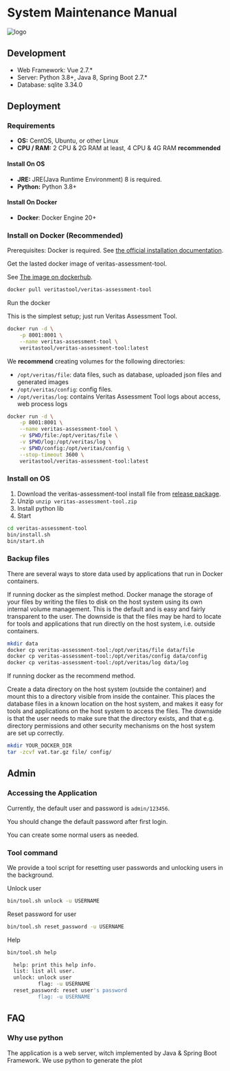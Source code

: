 # System Maintenance Manual
![logo](./.img/logo.png)
## Development

* Web Framework: Vue 2.7.*
* Server: Python 3.8+, Java 8, Spring Boot 2.7.*
* Database: sqlite 3.34.0

## Deployment

### Requirements

* __OS:__ CentOS, Ubuntu, or other Linux
* __CPU / RAM:__ 2 CPU & 2G RAM at least, 4 CPU & 4G RAM __recommended__

#### Install On OS
* __JRE:__ JRE(Java Runtime Environment) 8 is required.
* __Python:__ Python 3.8+

#### Install On Docker
* __Docker__: Docker Engine 20+

### Install on Docker (Recommended)

Prerequisites: Docker is required. See [the official installation documentation](https://docs.docker.com/get-docker/).

Get the lasted docker image of veritas-assessment-tool.

See [The image on dockerhub](https://hub.docker.com/r/veritastool/veritas-assessment-tool).

```bash
docker pull veritastool/veritas-assessment-tool
```

Run the docker 

This is the simplest setup; just run Veritas Assessment Tool.

```bash
docker run -d \
	-p 8001:8001 \
	--name veritas-assessment-tool \
	veritastool/veritas-assessment-tool:latest
```



We **recommend** creating volumes for the following directories:

* `/opt/veritas/file`: data files, such as database, uploaded json files and generated images
* `/opt/veritas/config`: config files.
* `/opt/veritas/log`: contains Veritas Assessment Tool logs about access, web process logs

```bash
docker run -d \
	-p 8001:8001 \
	--name veritas-assessment-tool \
	-v $PWD/file:/opt/veritas/file \
	-v $PWD/log:/opt/veritas/log \
	-v $PWD/config:/opt/veritas/config \
	--stop-timeout 3600 \
	veritastool/veritas-assessment-tool:latest
```
 

### Install on OS

1. Download the veritas-assessment-tool install file from [release package](https://github.com/veritas-toolkit/assessment-tool/releases).
2. Unzip `unzip veritas-assessment-tool.zip`
3. Install python lib
4. Start
```bash
cd veritas-assessment-tool
bin/install.sh
bin/start.sh
```

### Backup files

There are several ways to store data used by applications that run in Docker containers.

If running docker as the simplest method.
Docker manage the storage of your files by writing the files to disk on the host system using its own internal volume management.
This is the default and is easy and fairly transparent to the user. 
The downside is that the files may be hard to locate for tools and applications that run directly on the host system, i.e. outside containers.
```bash
mkdir data
docker cp veritas-assessment-tool:/opt/veritas/file data/file
docker cp veritas-assessment-tool:/opt/veritas/config data/config
docker cp veritas-assessment-tool:/opt/veritas/log data/log
```

If running docker as the recommend method.

Create a data directory on the host system (outside the container) and mount this to a directory visible from inside the container.
This places the database files in a known location on the host system, and makes it easy for tools and applications on the host system to access the files.
The downside is that the user needs to make sure that the directory exists, and that e.g. directory permissions and other security mechanisms on the host system are set up correctly.

```bash
mkdir YOUR_DOCKER_DIR
tar -zcvf vat.tar.gz file/ config/
```

## Admin

### Accessing the Application

Currently, the default user and password is `admin/123456`.

You should change the default password after first login.

You can create some normal users as needed.


### Tool command

We provide a tool script for resetting user passwords and unlocking users in the background.

Unlock user
```bash
bin/tool.sh unlock -u USERNAME
```

Reset password for user
```bash
bin/tool.sh reset_password -u USERNAME
```

Help
```bash
bin/tool.sh help

  help: print this help info.
  list: list all user.
  unlock: unlock user
          flag: -u USERNAME
  reset_password: reset user's password
          flag: -u USERNAME
```

## FAQ

### Why use python

The application is a web server, witch implemented by Java & Spring Boot Framework. We use python to generate the plot
